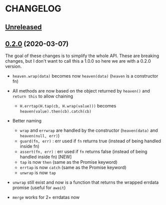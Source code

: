 # CHANGELOG

## [Unreleased](https://github.com/warang580/errdata-heaven/compare/master...develop)

## [0.2.0](https://github.com/warang580/errdata-heaven/compare/0.1.2...0.2.0) (2020-03-07)

The goal of these changes is to simplify the whole API. These are breaking changes,
but I don't want to call this a 1.0.0 so here we are with a 0.2.0 version.

- `heaven.wrap(data)` becomes now `heaven(data)` (`heaven` is a constructor fn)

- All methods are now based on the object returned by `heaven()` and `return this` to allow chaining
  - `H.errtap(H.tap(cb, H.wrap(value)))` becomes `heaven(value).then(cb).catch(cb)`

- Better naming
  - `wrap` and `errwrap` are handled by the constructor (`heaven(data)` and `heaven(null, err)`)
  - `guard(fn, err)`  : err used if `fn` returns true (instead of being handled inside fn)
  - `assert(fn, err)` : err used if `fn` returns false (instead of being handled inside fn) [NEW]
  - `tap` is now `then` (same as the Promise keyword)
  - `errtap` is now `catch` (same as the Promise keyword)
  - `unwrap` is now `tap`

- `unwrap` still exist and now is a function that returns the wrapped errdata promise (useful for `await`)
- `merge` works for 2+ errdatas now
